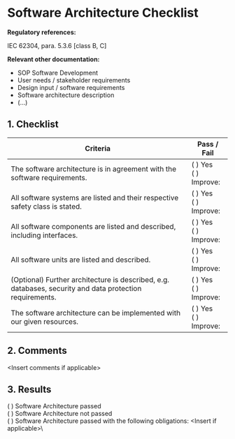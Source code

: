 <!--
Copyright (C) 2022 Radiotherapy AI Holdings Pty Ltd
Copyright (C) 2021-2022 OpenRegulatory (OpenReg GmbH)
This work is licensed under the Creative Commons Attribution 4.0 International
License. <http://creativecommons.org/licenses/by/4.0/>.

Original work by OpenRegulatory available at
<https://github.com/openregulatory/templates>
-->

# Software Architecture Checklist

**Regulatory references:**

IEC 62304, para. 5.3.6 [class B, C]

**Relevant other documentation:**

- SOP Software Development
- User needs / stakeholder requirements
- Design input / software requirements
- Software architecture description
- (...)

## 1. Checklist

| Criteria                                                                                                 | Pass / Fail             |
| -------------------------------------------------------------------------------------------------------- | ----------------------- |
| The software architecture is in agreement with the software requirements.                                | ( ) Yes<br>( ) Improve: |
| All software systems are listed and their respective safety class is stated.                             | ( ) Yes<br>( ) Improve: |
| All software components are listed and described, including interfaces.                                  | ( ) Yes<br>( ) Improve: |
| All software units are listed and described.                                                             | ( ) Yes<br>( ) Improve: |
| (Optional) Further architecture is described, e.g. databases, security and data protection requirements. | ( ) Yes<br>( ) Improve: |
| The software architecture can be implemented with our given resources.                                   | ( ) Yes<br>( ) Improve: |

## 2. Comments

\<Insert comments if applicable\>

## 3. Results

( ) Software Architecture passed\
( ) Software Architecture not passed\
( ) Software Architecture passed with the following obligations: \<Insert if applicable\>\
